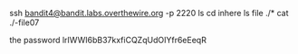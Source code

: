 ssh bandit4@bandit.labs.overthewire.org -p 2220
ls
cd inhere
ls
file ./*
cat ./-file07

the password
lrIWWI6bB37kxfiCQZqUdOIYfr6eEeqR
